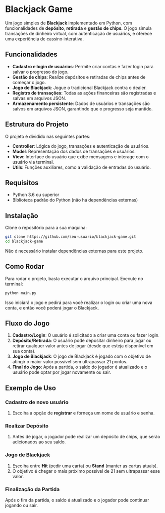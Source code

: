# Blackjack Game

Um jogo simples de **Blackjack** implementado em Python, com funcionalidades de **depósito**, **retirada** e **gestão de chips**. O jogo simula transações de dinheiro virtual, com autenticação de usuários, e oferece uma experiência de cassino interativa.

## Funcionalidades

- **Cadastro e login de usuários**: Permite criar contas e fazer login para salvar o progresso do jogo.
- **Gestão de chips**: Realize depósitos e retiradas de chips antes de começar o jogo.
- **Jogo de Blackjack**: Jogue o tradicional Blackjack contra o dealer.
- **Registro de transações**: Todas as ações financeiras são registradas e salvas em arquivos JSON.
- **Armazenamento persistente**: Dados de usuários e transações são salvos em arquivos JSON, garantindo que o progresso seja mantido.

## Estrutura do Projeto

O projeto é dividido nas seguintes partes:

- **Controller**: Lógica do jogo, transações e autenticação de usuários.
- **Model**: Representação dos dados de transações e usuários.
- **View**: Interface do usuário que exibe mensagens e interage com o usuário via terminal.
- **Utils**: Funções auxiliares, como a validação de entradas do usuário.

## Requisitos

- Python 3.6 ou superior
- Biblioteca padrão do Python (não há dependências externas)

## Instalação

Clone o repositório para a sua máquina:

```bash
git clone https://github.com/seu-usuario/blackjack-game.git
cd blackjack-game
```

Não é necessário instalar dependências externas para este projeto.

## Como Rodar

Para rodar o projeto, basta executar o arquivo principal. Execute no terminal:

```bash
python main.py
```

Isso iniciará o jogo e pedirá para você realizar o login ou criar uma nova conta, e então você poderá jogar o Blackjack.

## Fluxo do Jogo

1. **Cadastro/Login**: O usuário é solicitado a criar uma conta ou fazer login.
2. **Depósito/Retirada**: O usuário pode depositar dinheiro para jogar ou retirar qualquer valor antes de jogar (desde que esteja disponível em sua conta).
3. **Jogo de Blackjack**: O jogo de Blackjack é jogado com o objetivo de atingir o maior valor possível sem ultrapassar 21 pontos.
4. **Final do Jogo**: Após a partida, o saldo do jogador é atualizado e o usuário pode optar por jogar novamente ou sair.

## Exemplo de Uso

### Cadastro de novo usuário

1. Escolha a opção de **registrar** e forneça um nome de usuário e senha.

### Realizar Depósito

1. Antes de jogar, o jogador pode realizar um depósito de chips, que serão adicionados ao seu saldo.

### Jogo de Blackjack

1. Escolha entre **Hit** (pedir uma carta) ou **Stand** (manter as cartas atuais).
2. O objetivo é chegar o mais próximo possível de 21 sem ultrapassar esse valor.

### Finalização da Partida

Após o fim da partida, o saldo é atualizado e o jogador pode continuar jogando ou sair.

